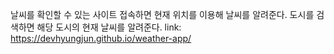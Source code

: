 날씨를 확인할 수 있는 사이트
접속하면 현재 위치를 이용해 날씨를 알려준다. 
도시를 검색하면 해당 도시의 현재 날씨를 알려준다.
link: https://devhyungjun.github.io/weather-app/

